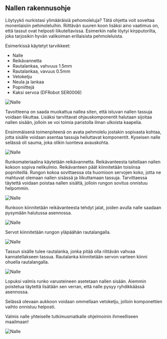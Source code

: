 ## Nallen rakennusohje

Löytyykö nurkistasi ylimääräisiä pehomoleluja? Tätä ohjetta voit soveltaa monenlaisiin pehmoleluihin. Riittävän suuren koon lisäksi aino vaatimus on, että tassut ovat helposti liikuteltavissa. Esimerkin nalle löytyi kirpputorilta, joka tarjosikin hyvän valikoiman erillaisista pehmoleluista.

Esimerkissä käytetyt tarvikkeet:
* Nalle
* Reikävannetta
* Rautalankaa, vahvuus 1.5mm
* Rautalankaa, vavuus 0.5mm
* Vetoketju
* Neula ja lankaa
* Popniittejä
* Kaksi servoa (DFRobot SER0006)

![Nalle](kuvat/nalle_lahtotilanne.jpg)

Tavoitteena on saada muokattua nallea siten, että istuvan nallen tassuja voidaan liikuttaa. Lisäksi tarvittavat ohjauskomponentit halutaan sijoitaa nallen sisään, jolloin se voi toimia paristolla ilman ulkoista kaapelia.

Ensimmäisenä toimenpiteenä on avata pehmolelu jostakin sopivasta kohtaa, jotta sisälle voidaan asentaa tassuja heiluttavat komponentit. Kyseisen nalle selässä oli sauma, joka olikin luonteva avauskohta.

![Nalle](kuvat/nalle_taytteen_poisto.jpg)

Runkomateriaalina käytetään reikävannetta. Reikävanteesta taitellaan nallen kokoon sopiva nelikulmio. Reikävanteen päät kiinnitetään toisiinsa popniiteillä. Rungon kokoa sovittaessa ota huomioon servojen koko, jotta ne mahtuvat olemaan nallen sisässä ja liikuttamaan tassuja. Tarvittaessa täytettä voidaan poistaa nallen sisältä, jolloin rungon sovitus onnistuu helpommin.

![Nalle](kuvat/runko.jpg)

Runkoon kiinnitetään reikävanteesta tehdyt jalat, joiden avulla nalle saadaan pysymään halutussa asennossa.

![Nalle](kuvat/runko_jalat.jpg)

Servot kiinnitetään rungon yläpäähän rautalangalla.

![Nalle](kuvat/runko_jalat_servot.jpg)

Tassun sisälle tulee rautalanka, jonka pitää olla riittävän vahvaa kannatellakseen tassua. Rautalanka kiinnitetään servon varteen kiinni ohuella rautalangalla.

![Nalle](kuvat/servo_tassu.jpg)

Lopuksi valmis runko varusteineen asetetaan nallen sisään. Aiemmin poistetua täytettä lisätään sen verran, että nalle pysyy ryhdikkäässä asennossa.

Selässä olevaan aukkoon voidaan ommellaan vetoketju, jolloin komponettien vaihto onnistuu helposti.

Valmis nalle yhteiselle tutkimusmatkalle ohjelmoinin ihmeelliseen maailmaan!

![Nalle](kuvat/nalle_valmis.jpg)
